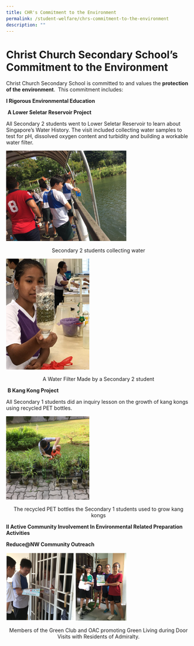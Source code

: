 ```yaml
---
title: CHR's Commitment to the Environment
permalink: /student-welfare/chrs-commitment-to-the-environment
description: ""
---
```

# Christ Church Secondary School’s Commitment to the Environment

Christ Church Secondary School is committed to and values the **protection of the environment**.  This commitment includes:

**I Rigorous Environmental Education**

 **A Lower Seletar Reservoir Project**

All Secondary 2 students went to Lower Seletar Reservoir to learn about Singapore’s Water History. The visit included collecting water samples to test for pH, dissolved oxygen content and turbidity and building a workable water filter.


<img src="/images/Collecting%20Water.jpeg" 
     style="width:65%">


<center>Secondary 2 students collecting water</center>


<img src="/images/Water%20Filter.jpeg" 
     style="width:45%">

<center>A Water Filter Made by a Secondary 2 student</center>



 **B Kang Kong Project**

All Secondary 1 students did an inquiry lesson on the growth of kang kongs using recycled PET bottles.


<img src="/images/1-KangKong%20in%20PET%20Bottles.jpeg" 
     style="width:45%">

<center>The recycled PET bottles the Secondary 1 students used to grow kang kongs</center>

**II Active Community Involvement In Environmental Related Preparation Activities**

**Reduce@NW Community Outreach**
		

<img src="/images/chr%20commitment%20to%20environment.png" 
     style="width:65%">

<center>Members of the Green Club and OAC promoting Green Living during Door Visits with Residents of Admiralty.</center>